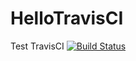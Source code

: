 # HelloTravisCI
Test TravisCI
[![Build Status](https://travis-ci.org/EndlessCharacterCreation/HelloTravisCI.svg?branch=master)](https://travis-ci.org/EndlessCharacterCreation/HelloTravisCI)
